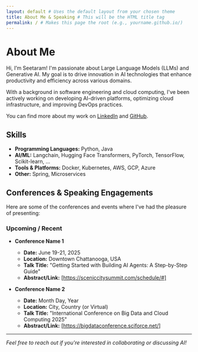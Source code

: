 ```yaml
---
layout: default # Uses the default layout from your chosen theme
title: About Me & Speaking # This will be the HTML title tag
permalink: / # Makes this page the root (e.g., yourname.github.io/)
---
```


# About Me

<!-- Add your profile picture if you have one in assets/images/profile.jpg -->
<!-- <img src="{{ site.baseurl }}/assets/images/profile.jpg" alt="Seetaram OnCloud" style="width: 200px; border-radius: 50%; display: block; margin-left: auto; margin-right: auto;"> -->

Hi, I’m Seetaram! I'm passionate about Large Language Models (LLMs) and Generative AI. My goal is to drive innovation in AI technologies that enhance productivity and efficiency across various domains.

With a background in software engineering and cloud computing, I've been actively working on developing AI-driven platforms, optimizing cloud infrastructure, and improving DevOps practices.


You can find more about my work on [LinkedIn](https://www.linkedin.com/in/yourprofile) and [GitHub](https://github.com/SeetaramOnCloud).

## Skills
*   **Programming Languages:** Python, Java
*   **AI/ML:** Langchain, Hugging Face Transformers, PyTorch, TensorFlow, Scikit-learn, ...
*   **Tools & Platforms:** Docker, Kubernetes, AWS, GCP, Azure
*   **Other:** Spring, Microservices

## Conferences & Speaking Engagements

Here are some of the conferences and events where I've had the pleasure of presenting:

### Upcoming / Recent

*   **Conference Name 1**
    *   **Date:** June 19-21, 2025
    *   **Location:** Downtown Chattanooga, USA
    *   **Talk Title:** "Getting Started with Building AI Agents: A Step-by-Step Guide"
    *   **Abstract/Link:** [https://sceniccitysummit.com/schedule/#]

*   **Conference Name 2**
    *   **Date:** Month Day, Year
    *   **Location:** City, Country (or Virtual)
    *   **Talk Title:** "International Conference on Big Data and Cloud Computing 2025"
    *   **Abstract/Link:** [https://bigdataconference.sciforce.net/]


---
*Feel free to reach out if you're interested in collaborating or discussing AI!*
